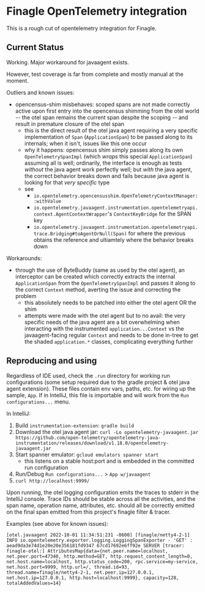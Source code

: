 # Finagle OpenTelemetry integration

This is a rough cut of opentelemetry integration for Finagle.

## Current Status

Working.
Major workaround for javaagent exists.

However, test coverage is far from complete and mostly manual at the moment.

Outliers and known issues:
- opencensus-shim misbehaves: scoped spans are not made correctly active upon first entry into the opencensus shimming from the otel world -- the otel span remains the current span despite the scoping -- and result in premature closure of the otel span
  - this is the direct result of the otel java agent requiring a very specific implementation of `Span` (`ApplicationSpan`) to be passed along to its internals; when it isn't, issues like this one occur
  - why it happens: opencensus shim simply passes along its own `OpenTelemetrySpanImpl` (which _wraps_ this special `ApplicationSpan`) assuming all is well; ordinarily, the interface is enough as tests _without_ the java agent work perfectly well; but _with_ the java agent, the correct behavior breaks down and fails because java agent is looking for that _very specific_ type
  - see
    - `io.opentelemetry.opencensusshim.OpenTelemetryContextManager::withValue`
    - `io.opentelemetry.javaagent.instrumentation.opentelemetryapi.context.AgentContextWrapper`'s `ContextKeyBridge` for the SPAN key
    - `io.opentelemetry.javaagent.instrumentation.opentelemetryapi.trace.Bridging#toAgentOrNull(Span)` for where the previous obtains the reference and ultiamtely where the behavior breaks down

Workarounds:
- through the use of ByteBuddy (same as used by the otel agent), an interceptor can be created which correctly extracts the internal `ApplicationSpan` from the `OpenTelemetrySpanImpl` and passes it along to the correct `Context` method, averting the issue and correcting the problem
  - this absolutely needs to be patched into either the otel agent OR the shim
  - attempts were made with the otel agent but to no avail: the very specific needs of the java agent are a bit overwhelming when interacting with the instrumented `application...Context` vs the javaagent-facing regular `Context` and needs to be done in-tree to get the shaded `application.*` classes, complicating everything further

## Reproducing and using

Regardless of IDE used, check the `.run` directory for working run configurations (some setup required due to the gradle project & otel java agent extension).
These files contain env vars, paths, etc. for wiring up the sample, `App`.
If in IntelliJ, this file is importable and will work from the `Run configurations...` menu.

In IntelliJ:
1. Build `instrumentation-extension`: `gradle build`
2. Download the otel java agent jar: `curl -Lo opentelemetry-javaagent.jar https://github.com/open-telemetry/opentelemetry-java-instrumentation/releases/download/v1.18.0/opentelemetry-javaagent.jar`
3. Start spanner emulator: `gcloud emulators spanner start`
   - this listens on a stable host:port and is embedded in the committed run configuration
4. Run/Debug `Run configurations...` > `App w/javaagent`
5. `curl http://localhost:9999/`

Upon running, the otel logging configuration emits the traces to stderr in the IntelliJ console.
Trace IDs should be stable across all the activities, and the span name, operation name, attributes, etc. should all be correctly emitted on the final span emitted from this project's finagle filter & tracer.

Examples (see above for known issues):
```
[otel.javaagent 2022-10-01 11:34:51:231 -0600] [finagle/netty4-2-1] INFO io.opentelemetry.exporter.logging.LoggingSpanExporter - 'GET' : aead9da3e74d1e20e20e356181fd9347 67cd17692e6ff92e SERVER [tracer: finagle-otel:] AttributesMap{data={net.peer.name=localhost, net.peer.port=47340, http.method=GET, http.request_content_length=0, net.host.name=localhost, http.status_code=200, rpc.service=my-service, net.host.port=9999, http.url=/, thread.id=93, thread.name=finagle/netty4-2-1, net.peer.ip=127.0.0.1, net.host.ip=127.0.0.1, http.host=localhost:9999}, capacity=128, totalAddedValues=14}
```
